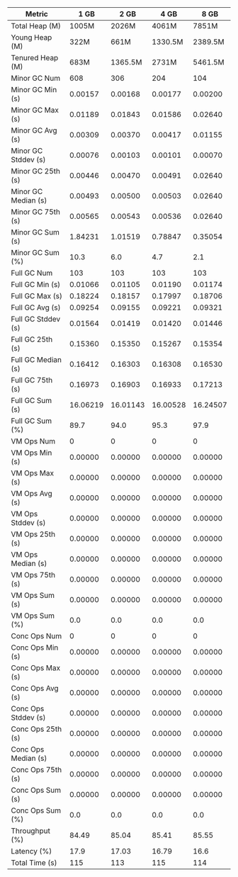 | Metric | 1 GB | 2 GB | 4 GB | 8 GB |
|------|----|----|----|----|
| Total Heap (M) | 1005M | 2026M | 4061M | 7851M |
| Young Heap (M) | 322M | 661M | 1330.5M | 2389.5M |
| Tenured Heap (M) | 683M | 1365.5M | 2731M | 5461.5M |
| Minor GC Num | 608 | 306 | 204 | 104 |
| Minor GC Min (s) | 0.00157 | 0.00168 | 0.00177 | 0.00200 |
| Minor GC Max (s) | 0.01189 | 0.01843 | 0.01586 | 0.02640 |
| Minor GC Avg (s) | 0.00309 | 0.00370 | 0.00417 | 0.01155 |
| Minor GC Stddev (s) | 0.00076 | 0.00103 | 0.00101 | 0.00070 |
| Minor GC 25th (s) | 0.00446 | 0.00470 | 0.00491 | 0.02640 |
| Minor GC Median (s) | 0.00493 | 0.00500 | 0.00503 | 0.02640 |
| Minor GC 75th (s) | 0.00565 | 0.00543 | 0.00536 | 0.02640 |
| Minor GC Sum (s) | 1.84231 | 1.01519 | 0.78847 | 0.35054 |
| Minor GC Sum (%) | 10.3 | 6.0 | 4.7 | 2.1 |
| Full GC Num | 103 | 103 | 103 | 103 |
| Full GC Min (s) | 0.01066 | 0.01105 | 0.01190 | 0.01174 |
| Full GC Max (s) | 0.18224 | 0.18157 | 0.17997 | 0.18706 |
| Full GC Avg (s) | 0.09254 | 0.09155 | 0.09221 | 0.09321 |
| Full GC Stddev (s) | 0.01564 | 0.01419 | 0.01420 | 0.01446 |
| Full GC 25th (s) | 0.15360 | 0.15350 | 0.15267 | 0.15354 |
| Full GC Median (s) | 0.16412 | 0.16303 | 0.16308 | 0.16530 |
| Full GC 75th (s) | 0.16973 | 0.16903 | 0.16933 | 0.17213 |
| Full GC Sum (s) | 16.06219 | 16.01143 | 16.00528 | 16.24507 |
| Full GC Sum (%) | 89.7 | 94.0 | 95.3 | 97.9 |
| VM Ops Num | 0 | 0 | 0 | 0 |
| VM Ops Min (s) | 0.00000 | 0.00000 | 0.00000 | 0.00000 |
| VM Ops Max (s) | 0.00000 | 0.00000 | 0.00000 | 0.00000 |
| VM Ops Avg (s) | 0.00000 | 0.00000 | 0.00000 | 0.00000 |
| VM Ops Stddev (s) | 0.00000 | 0.00000 | 0.00000 | 0.00000 |
| VM Ops 25th (s) | 0.00000 | 0.00000 | 0.00000 | 0.00000 |
| VM Ops Median (s) | 0.00000 | 0.00000 | 0.00000 | 0.00000 |
| VM Ops 75th (s) | 0.00000 | 0.00000 | 0.00000 | 0.00000 |
| VM Ops Sum (s) | 0.00000 | 0.00000 | 0.00000 | 0.00000 |
| VM Ops Sum (%) | 0.0 | 0.0 | 0.0 | 0.0 |
| Conc Ops Num | 0 | 0 | 0 | 0 |
| Conc Ops Min (s) | 0.00000 | 0.00000 | 0.00000 | 0.00000 |
| Conc Ops Max (s) | 0.00000 | 0.00000 | 0.00000 | 0.00000 |
| Conc Ops Avg (s) | 0.00000 | 0.00000 | 0.00000 | 0.00000 |
| Conc Ops Stddev (s) | 0.00000 | 0.00000 | 0.00000 | 0.00000 |
| Conc Ops 25th (s) | 0.00000 | 0.00000 | 0.00000 | 0.00000 |
| Conc Ops Median (s) | 0.00000 | 0.00000 | 0.00000 | 0.00000 |
| Conc Ops 75th (s) | 0.00000 | 0.00000 | 0.00000 | 0.00000 |
| Conc Ops Sum (s) | 0.00000 | 0.00000 | 0.00000 | 0.00000 |
| Conc Ops Sum (%) | 0.0 | 0.0 | 0.0 | 0.0 |
| Throughput (%) | 84.49 | 85.04 | 85.41 | 85.55 |
| Latency (%) | 17.9 | 17.03 | 16.79 | 16.6 |
| Total Time (s) | 115 | 113 | 115 | 114 |
